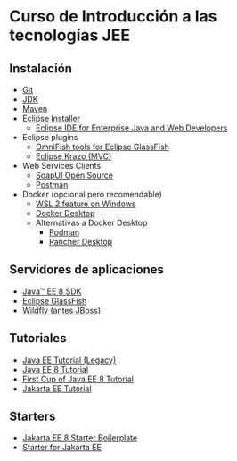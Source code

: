 # Curso de Introducción a las tecnologías JEE

## Instalación

- [Git](https://git-scm.com/)
- [JDK](https://www.oracle.com/java/technologies/downloads/)
- [Maven](https://maven.apache.org/download.cgi)
- [Eclipse Installer](https://www.eclipse.org/downloads/download.php?file=/oomph/epp/2025-03/R/eclipse-inst-jre-win64.exe)
  - [Eclipse IDE for Enterprise Java and Web Developers](https://www.eclipse.org/downloads/download.php?file=/technology/epp/downloads/release/2025-03/R/eclipse-jee-2025-03-R-win32-x86_64.zip)
- Eclipse plugins
  - [OmniFish tools for Eclipse GlassFish](https://omnifish.ee/developers/glassfish-server/ide-plugins-for-glassfish/eclipse-ide/)
  - [Eclipse Krazo (MVC)](https://projects.eclipse.org/projects/ee4j.krazo)
- Web Services Clients
  - [SoapUI Open Source](https://www.soapui.org/downloads/soapui/)
  - [Postman](https://www.postman.com/downloads/)
- Docker (opcional pero recomendable)
  - [WSL 2 feature on Windows](https://learn.microsoft.com/es-es/windows/wsl/install)
  - [Docker Desktop](https://www.docker.com/get-started/)
  - Alternativas a Docker Desktop
    - [Podman](https://podman.io/docs/installation)
    - [Rancher Desktop](https://rancherdesktop.io/)

## Servidores de aplicaciones

- [Java™ EE 8 SDK](https://www.oracle.com/java/technologies/javaee-8-sdk-downloads.html)
- [Eclipse GlassFish](https://glassfish.org/download.html)
- [Wildfly (antes JBoss)](https://www.wildfly.org/downloads/)

## Tutoriales

- [Java EE Tutorial (Legacy)](https://www.oracle.com/java/technologies/jee-tutorials.html)
- [Java EE 8 Tutorial](https://javaee.github.io/tutorial/)
- [First Cup of Java EE 8 Tutorial](https://javaee.github.io/firstcup/)
- [Jakarta EE Tutorial](https://jakarta.ee/learn/docs/jakartaee-tutorial/current/index.html)

## Starters

- [Jakarta EE 8 Starter Boilerplate](https://github.com/hantsy/jakartaee8-starter-boilerplate)
- [Starter for Jakarta EE](https://start.jakarta.ee/)
